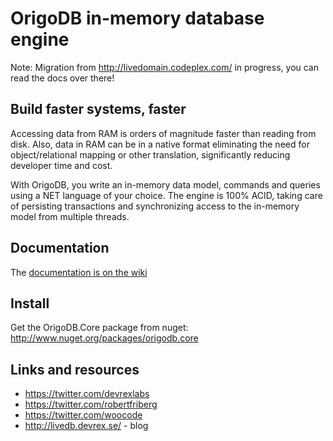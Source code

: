 OrigoDB in-memory database engine
=======

Note: Migration from http://livedomain.codeplex.com/ in progress, you can read the docs over there!


## Build faster systems, faster
Accessing data from RAM is orders of magnitude faster than reading from disk. 
Also, data in RAM can be in a native format eliminating the need for object/relational
mapping or other translation, significantly reducing developer time and cost.

With OrigoDB, you write an in-memory data model, commands and queries using a NET language of your choice. 
The engine is 100% ACID, taking care of persisting transactions and synchronizing access to the in-memory model from
multiple threads.

## Documentation
The [documentation is on the wiki](docs)

## Install
Get the OrigoDB.Core package from nuget: http://www.nuget.org/packages/origodb.core

## Links and resources
  * https://twitter.com/devrexlabs  
  * https://twitter.com/robertfriberg
  * https://twitter.com/woocode
  * http://livedb.devrex.se/ - blog




